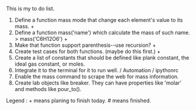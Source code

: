 This is my to do list.

1. Define a function mass mode that change each element's value to its mass. +
2. Define a function mass('name') which calculate the mass of such name. > mass('C6H12O6') +
3. Make that function support parenthesis--use recursion? +
4. Create test cases for both functions. (maybe do this first.) +
5. Create a list of constants that should be defined like plank constant, the ideal gas constant, or moles.
6. Integrate it to the terminal for it to run well. / Automation / ipythonrc
7. Enable the mass command to scrape the web for mass information.
8. Create lab objects like breaker. They can have properties like 'molar' and methods like pour_to().

Legend : + means planing to finish today. # means finished.